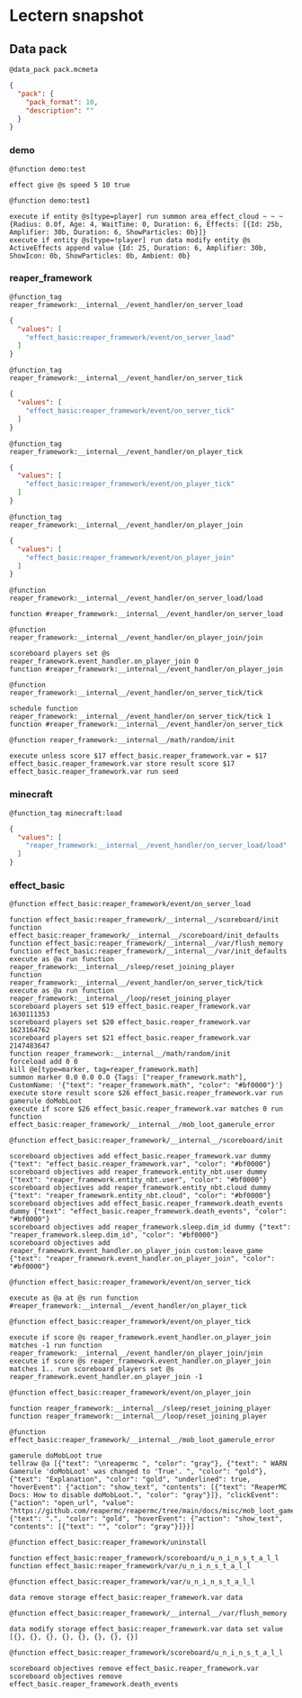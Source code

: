 # Lectern snapshot

## Data pack

`@data_pack pack.mcmeta`

```json
{
  "pack": {
    "pack_format": 10,
    "description": ""
  }
}
```

### demo

`@function demo:test`

```mcfunction
effect give @s speed 5 10 true
```

`@function demo:test1`

```mcfunction
execute if entity @s[type=player] run summon area_effect_cloud ~ ~ ~ {Radius: 0.0f, Age: 4, WaitTime: 0, Duration: 6, Effects: [{Id: 25b, Amplifier: 30b, Duration: 6, ShowParticles: 0b}]}
execute if entity @s[type=!player] run data modify entity @s ActiveEffects append value {Id: 25, Duration: 6, Amplifier: 30b, ShowIcon: 0b, ShowParticles: 0b, Ambient: 0b}
```

### reaper_framework

`@function_tag reaper_framework:__internal__/event_handler/on_server_load`

```json
{
  "values": [
    "effect_basic:reaper_framework/event/on_server_load"
  ]
}
```

`@function_tag reaper_framework:__internal__/event_handler/on_server_tick`

```json
{
  "values": [
    "effect_basic:reaper_framework/event/on_server_tick"
  ]
}
```

`@function_tag reaper_framework:__internal__/event_handler/on_player_tick`

```json
{
  "values": [
    "effect_basic:reaper_framework/event/on_player_tick"
  ]
}
```

`@function_tag reaper_framework:__internal__/event_handler/on_player_join`

```json
{
  "values": [
    "effect_basic:reaper_framework/event/on_player_join"
  ]
}
```

`@function reaper_framework:__internal__/event_handler/on_server_load/load`

```mcfunction
function #reaper_framework:__internal__/event_handler/on_server_load
```

`@function reaper_framework:__internal__/event_handler/on_player_join/join`

```mcfunction
scoreboard players set @s reaper_framework.event_handler.on_player_join 0
function #reaper_framework:__internal__/event_handler/on_player_join
```

`@function reaper_framework:__internal__/event_handler/on_server_tick/tick`

```mcfunction
schedule function reaper_framework:__internal__/event_handler/on_server_tick/tick 1
function #reaper_framework:__internal__/event_handler/on_server_tick
```

`@function reaper_framework:__internal__/math/random/init`

```mcfunction
execute unless score $17 effect_basic.reaper_framework.var = $17 effect_basic.reaper_framework.var store result score $17 effect_basic.reaper_framework.var run seed
```

### minecraft

`@function_tag minecraft:load`

```json
{
  "values": [
    "reaper_framework:__internal__/event_handler/on_server_load/load"
  ]
}
```

### effect_basic

`@function effect_basic:reaper_framework/event/on_server_load`

```mcfunction
function effect_basic:reaper_framework/__internal__/scoreboard/init
function effect_basic:reaper_framework/__internal__/scoreboard/init_defaults
function effect_basic:reaper_framework/__internal__/var/flush_memory
function effect_basic:reaper_framework/__internal__/var/init_defaults
execute as @a run function reaper_framework:__internal__/sleep/reset_joining_player
function reaper_framework:__internal__/event_handler/on_server_tick/tick
execute as @a run function reaper_framework:__internal__/loop/reset_joining_player
scoreboard players set $19 effect_basic.reaper_framework.var 1630111353
scoreboard players set $20 effect_basic.reaper_framework.var 1623164762
scoreboard players set $21 effect_basic.reaper_framework.var 2147483647
function reaper_framework:__internal__/math/random/init
forceload add 0 0
kill @e[type=marker, tag=reaper_framework.math]
summon marker 0.0 0.0 0.0 {Tags: ["reaper_framework.math"], CustomName: '{"text": "reaper_framework.math", "color": "#bf0000"}'}
execute store result score $26 effect_basic.reaper_framework.var run gamerule doMobLoot
execute if score $26 effect_basic.reaper_framework.var matches 0 run function effect_basic:reaper_framework/__internal__/mob_loot_gamerule_error
```

`@function effect_basic:reaper_framework/__internal__/scoreboard/init`

```mcfunction
scoreboard objectives add effect_basic.reaper_framework.var dummy {"text": "effect_basic.reaper_framework.var", "color": "#bf0000"}
scoreboard objectives add reaper_framework.entity_nbt.user dummy {"text": "reaper_framework.entity_nbt.user", "color": "#bf0000"}
scoreboard objectives add reaper_framework.entity_nbt.cloud dummy {"text": "reaper_framework.entity_nbt.cloud", "color": "#bf0000"}
scoreboard objectives add effect_basic.reaper_framework.death_events dummy {"text": "effect_basic.reaper_framework.death_events", "color": "#bf0000"}
scoreboard objectives add reaper_framework.sleep.dim_id dummy {"text": "reaper_framework.sleep.dim_id", "color": "#bf0000"}
scoreboard objectives add reaper_framework.event_handler.on_player_join custom:leave_game {"text": "reaper_framework.event_handler.on_player_join", "color": "#bf0000"}
```

`@function effect_basic:reaper_framework/event/on_server_tick`

```mcfunction
execute as @a at @s run function #reaper_framework:__internal__/event_handler/on_player_tick
```

`@function effect_basic:reaper_framework/event/on_player_tick`

```mcfunction
execute if score @s reaper_framework.event_handler.on_player_join matches -1 run function reaper_framework:__internal__/event_handler/on_player_join/join
execute if score @s reaper_framework.event_handler.on_player_join matches 1.. run scoreboard players set @s reaper_framework.event_handler.on_player_join -1
```

`@function effect_basic:reaper_framework/event/on_player_join`

```mcfunction
function reaper_framework:__internal__/sleep/reset_joining_player
function reaper_framework:__internal__/loop/reset_joining_player
```

`@function effect_basic:reaper_framework/__internal__/mob_loot_gamerule_error`

```mcfunction
gamerule doMobLoot true
tellraw @a [{"text": "\nreapermc ", "color": "gray"}, {"text": " WARN Gamerule 'doMobLoot' was changed to 'True'. ", "color": "gold"}, {"text": "Explanation", "color": "gold", "underlined": true, "hoverEvent": {"action": "show_text", "contents": [{"text": "ReaperMC Docs: How to disable doMobLoot.", "color": "gray"}]}, "clickEvent": {"action": "open_url", "value": "https://github.com/reapermc/reapermc/tree/main/docs/misc/mob_loot_gamerule.md"}}, {"text": ".", "color": "gold", "hoverEvent": {"action": "show_text", "contents": [{"text": "", "color": "gray"}]}}]
```

`@function effect_basic:reaper_framework/uninstall`

```mcfunction
function effect_basic:reaper_framework/scoreboard/u_n_i_n_s_t_a_l_l
function effect_basic:reaper_framework/var/u_n_i_n_s_t_a_l_l
```

`@function effect_basic:reaper_framework/var/u_n_i_n_s_t_a_l_l`

```mcfunction
data remove storage effect_basic:reaper_framework.var data
```

`@function effect_basic:reaper_framework/__internal__/var/flush_memory`

```mcfunction
data modify storage effect_basic:reaper_framework.var data set value [{}, {}, {}, {}, {}, {}, {}, {}]
```

`@function effect_basic:reaper_framework/scoreboard/u_n_i_n_s_t_a_l_l`

```mcfunction
scoreboard objectives remove effect_basic.reaper_framework.var
scoreboard objectives remove effect_basic.reaper_framework.death_events
```
